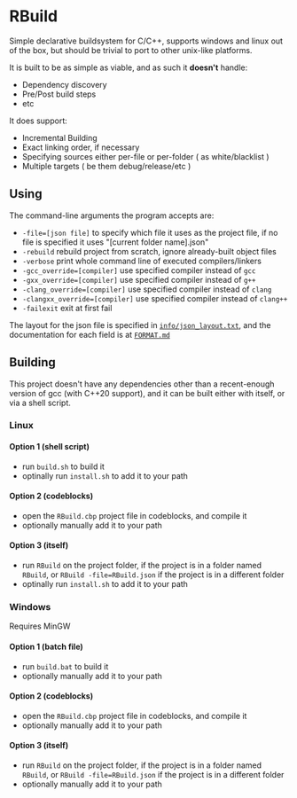 # RBuild

Simple declarative buildsystem for C/C++, supports windows and linux out of the box, but should be trivial to port to other unix-like platforms.

It is built to be as simple as viable, and as such it **doesn't** handle:
* Dependency discovery
* Pre/Post build steps
* etc

It does support:
* Incremental Building
* Exact linking order, if necessary
* Specifying sources either per-file or per-folder ( as white/blacklist )
* Multiple targets ( be them debug/release/etc )

## Using

The command-line arguments the program accepts are:
* `-file=[json file]` to specify which file it uses as the project file, if no file is specified it uses "[current folder name].json"
* `-rebuild` rebuild project from scratch, ignore already-built object files
* `-verbose` print whole command line of executed compilers/linkers
* `-gcc_override=[compiler]` use specified compiler instead of `gcc`
* `-gxx_override=[compiler]` use specified compiler instead of `g++`
* `-clang_override=[compiler]` use specified compiler instead of `clang`
* `-clangxx_override=[compiler]` use specified compiler instead of `clang++`
* `-failexit` exit at first fail

The layout for the json file is specified in [`info/json_layout.txt`](info/json_layout.txt), and the documentation for each field is at [`FORMAT.md`](FORMAT.md)

## Building

This project doesn't have any dependencies other than a recent-enough version of gcc (with C++20 support), and it can be built either with itself, or via a shell script.

### Linux
#### Option 1 (shell script)
* run `build.sh` to build it
* optinally run `install.sh` to add it to your path
#### Option 2 (codeblocks)
* open the `RBuild.cbp` project file in codeblocks, and compile it
* optionally manually add it to your path
#### Option 3 (itself)
* run `RBuild` on the project folder, if the project is in a folder named `RBuild`, or `RBuild -file=RBuild.json` if the project is in a different folder
* optinally run `install.sh` to add it to your path
### Windows
Requires MinGW
#### Option 1 (batch file)
* run `build.bat` to build it
* optionally manually add it to your path
#### Option 2 (codeblocks)
* open the `RBuild.cbp` project file in codeblocks, and compile it
* optionally manually add it to your path
#### Option 3 (itself)
* run `RBuild` on the project folder, if the project is in a folder named `RBuild`, or `RBuild -file=RBuild.json` if the project is in a different folder
* optionally manually add it to your path
